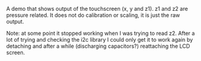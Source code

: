 A demo that shows output of the touchscreen (x, y and z1). z1 and z2 are pressure related.
It does not do calibration or scaling, it is just the raw output.

Note: at some point it stopped working when I was trying to read z2. After a lot of trying and checking the i2c library I could only get it to work again by detaching and after a while (discharging capacitors?) reattaching the LCD screen.
